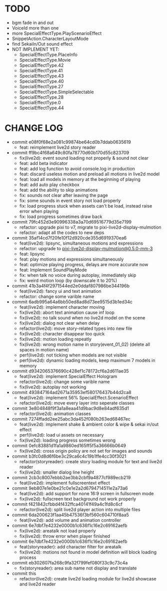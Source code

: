 # TODO

- bgm fade in and out
- VoiceId more than one
- more SpecialEffectType.PlayScenarioEffect
- SnippetAction.CharacterLayoutMode
- find SekaiIn/Out sound effect
- NOT IMPLEMENT YET:
  - SpecialEffectType.PlaceInfo
  - SpecialEffectType.Movie
  - SpecialEffectType.42
  - SpecialEffectType.41
  - SpecialEffectType.43
  - SpecialEffectType.40
  - SpecialEffectType.27
  - SpecialEffectType.SimpleSelectable
  - SpecialEffectType.28
  - SpecialEffectType.0
  - SpecialEffectType.44

# CHANGE LOG

- commit e08f0f68e2a081c99874be64cd0b7ddab0635619
  - feat: reimplement live2d story reader
- commit ff9bc4f68a649c80fa78770d60b170d55c823709
  - fix(live2d): event sound loading not properly & sound not clear
  - feat: add beta indicator
  - feat: add log function to avoid console.log in production
  - feat: discard useless motion and preload all motions in live2d model
  - feat: load all models in memory at the beginning of playing
  - feat: add auto play checkbox
  - feat: add the ability to skip animations
  - fix: sounds not clear after leaving the page
  - fix: some sounds in event story not load properly
  - fix: load progress stuck when assets can't be load, instead raise error when playing
  - fix: load progress sometimes draw back
- commit 79fc452d3e90996338a3a70d69516779d35e7199
  - refactor: upgrade pixi to v7, migrate to pixi-live2d-display-mulmotion
  - refactor: adapt all the codes to new deps
- commit 35af14cd7f20fe10f12d920cde355d6919370ea6
  - feat(live2d): lipsync, simultaneous motions and expressions
  - refactor: upgrade to pixi-live2d-display-mulmotion@0.5.0-mm-3
  - feat: lipsync
  - feat: play motions and expressions simultaneously
  - feat: optimize playing progress, delays are more accurate now
  - feat: Implement SoundPlayMode
  - fix: when talk no voice during autoplay, immediately skip
  - fix: weird motion loop (by downscale it to 20%)
- commit 41b3a4f4f2971544ed2e0ddaf807986be344196b
  - feat(live2d): fancy ui and text animation
  - refactor: change some varible name
- commit 6adb995a64a6bb50ed8ad8d73ee9515d3b1ed34c
  - feat(live2d): implement character moving
  - fix(live2d): abort text animation cause inf loop
  - fix(live2d): no talk sound when no live2d model on the scene
  - fix(live2d): dialog not clear when delay
  - refactor(live2d): move story-related types into new file
  - fix(live2d): character disappear too quick
  - fix(live2d): motion loading repeatly
  - fix(live2d): wrong motion name in story(event_01_02) (delete all spaces in motion name)
  - perf(live2d): not ticking when models are not visible
  - perf(live2d): dynamic loading models, keep maximum 7 models in memory
- commit d9342065376690c428ef1c78172cf6a2d611ae35
  - feat(live2d): implement SpecialEffect Hologram
  - refactor(live2d): change some varible name
  - fix(live2d): autoplay not working
- commit 493847164ad2671a35953ef580176437b44d2ca8
  - feat(live2d): implement 56% SpecialEffect.ScenarioEffect
  - refactor(live2d): move every layer into seperate classes
- commit 3e804848f9f3a1a8eaa41d9bac9d8e84adf635d1
  - refactor(live2d): animation classes
- commit 7274ffadd2ee25abc3da452f080b263ed68467ec
  - feat(live2d): implement shake & ambient color & wipe & sekai in/out effect
  - perf(live2d): load ui assets on necessary
  - fix(live2d): loading progress sometimes wrong
- commit 0efc83881d1fa1a9860ed165ff5f5a36666b0649
  - fix(live2d): cross origin policy are not set for images and sounds
- commit b3fc0d8d6f6be3c29ca6c4c19b1ffe4cc30f3021
  - refactor(storyreader): create story loading module for text and live2d reader
  - fix(live2d): smaller dialog line height
- commit 2cb3c8007ebbb2ae3bb2cbf9a4877cf989ecb219
  - feat(live2d): implement fullscreentext effect
- commit 9eb807e1e0be21c0e1e2a2d6794714511e2a73a6
  - feat(live2d): add support for none 16:9 screen in fullscreen mode
  - fix(live2d): fullscreen text background not work properly
- commit f421842cfbbd4f432ffca40141f49a4c1fd8c6cf
  - refactor(live2d): split live2d player action into multiple files
- commit 6da200623f1aa45b47536f3bf560c604710f8aa5
  - feat(live2d): add volume and animation controller
- commit 6e7dbf7e4232e0000b1c636f1c16e2c69162aefb
  - fix(live2d): areatalk not load properly
  - fix(live2d): throw error when player finished
- commit 6e7dbf7e4232e0000b1c636f1c16e2c69162aefb
  - feat(storyreader): add character filter for areatalk
  - fix(live2d): motions not found in model definition will block loading process
- commit eb302607fa268c9fa32f799fef080f33c9c73c4a
  - fix(storyreader): area sub name not display and translate
- commit this
  - refactor(live2d): create live2d loading module for live2d showcase and live2d reader